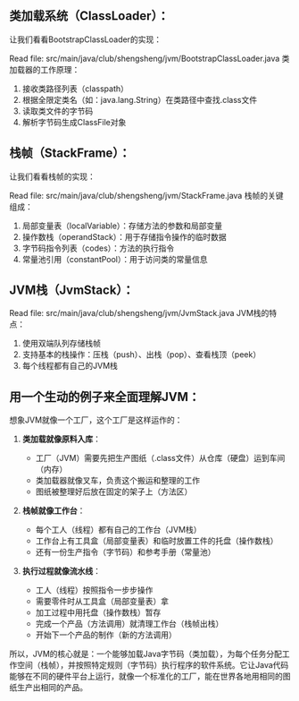 ## **类加载系统（ClassLoader）**：

让我们看看BootstrapClassLoader的实现：

Read file: src/main/java/club/shengsheng/jvm/BootstrapClassLoader.java
类加载器的工作原理：
1. 接收类路径列表（classpath）
2. 根据全限定类名（如：java.lang.String）在类路径中查找.class文件
3. 读取类文件的字节码
4. 解析字节码生成ClassFile对象

## **栈帧（StackFrame）**：

让我们看看栈帧的实现：

Read file: src/main/java/club/shengsheng/jvm/StackFrame.java
栈帧的关键组成：
1. 局部变量表（localVariable）：存储方法的参数和局部变量
2. 操作数栈（operandStack）：用于存储指令操作的临时数据
3. 字节码指令列表（codes）：方法的执行指令
4. 常量池引用（constantPool）：用于访问类的常量信息

## **JVM栈（JvmStack）**：

Read file: src/main/java/club/shengsheng/jvm/JvmStack.java
JVM栈的特点：
1. 使用双端队列存储栈帧
2. 支持基本的栈操作：压栈（push）、出栈（pop）、查看栈顶（peek）
3. 每个线程都有自己的JVM栈

## **用一个生动的例子来全面理解JVM**：

想象JVM就像一个工厂，这个工厂是这样运作的：

1. **类加载就像原料入库**：
   - 工厂（JVM）需要先把生产图纸（.class文件）从仓库（硬盘）运到车间（内存）
   - 类加载器就像叉车，负责这个搬运和整理的工作
   - 图纸被整理好后放在固定的架子上（方法区）

2. **栈帧就像工作台**：
   - 每个工人（线程）都有自己的工作台（JVM栈）
   - 工作台上有工具盒（局部变量表）和临时放置工件的托盘（操作数栈）
   - 还有一份生产指令（字节码）和参考手册（常量池）

3. **执行过程就像流水线**：
   - 工人（线程）按照指令一步步操作
   - 需要零件时从工具盒（局部变量表）拿
   - 加工过程中用托盘（操作数栈）暂存
   - 完成一个产品（方法调用）就清理工作台（栈帧出栈）
   - 开始下一个产品的制作（新的方法调用）

所以，JVM的核心就是：一个能够加载Java字节码（类加载），为每个任务分配工作空间（栈帧），并按照特定规则（字节码）执行程序的软件系统。它让Java代码能够在不同的硬件平台上运行，就像一个标准化的工厂，能在世界各地用相同的图纸生产出相同的产品。